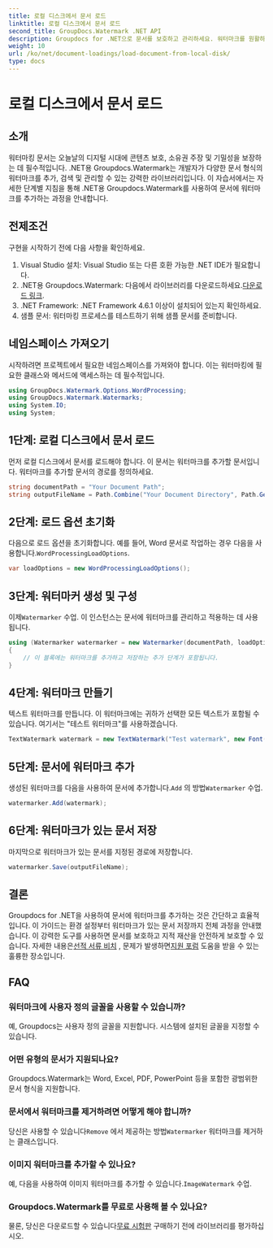 ```yaml
---
title: 로컬 디스크에서 문서 로드
linktitle: 로컬 디스크에서 문서 로드
second_title: GroupDocs.Watermark .NET API
description: Groupdocs for .NET으로 문서를 보호하고 관리하세요. 워터마크를 원활하게 추가하려면 자세한 가이드를 따르세요.
weight: 10
url: /ko/net/document-loadings/load-document-from-local-disk/
type: docs
---
```

# 로컬 디스크에서 문서 로드

## 소개
워터마킹 문서는 오늘날의 디지털 시대에 콘텐츠 보호, 소유권 주장 및 기밀성을 보장하는 데 필수적입니다. .NET용 Groupdocs.Watermark는 개발자가 다양한 문서 형식의 워터마크를 추가, 검색 및 관리할 수 있는 강력한 라이브러리입니다. 이 자습서에서는 자세한 단계별 지침을 통해 .NET용 Groupdocs.Watermark를 사용하여 문서에 워터마크를 추가하는 과정을 안내합니다.
## 전제조건
구현을 시작하기 전에 다음 사항을 확인하세요.
1. Visual Studio 설치: Visual Studio 또는 다른 호환 가능한 .NET IDE가 필요합니다.
2.  .NET용 Groupdocs.Watermark: 다음에서 라이브러리를 다운로드하세요.[다운로드 링크](https://releases.groupdocs.com/Watermark/net/).
3. .NET Framework: .NET Framework 4.6.1 이상이 설치되어 있는지 확인하세요.
4. 샘플 문서: 워터마킹 프로세스를 테스트하기 위해 샘플 문서를 준비합니다.
## 네임스페이스 가져오기
시작하려면 프로젝트에서 필요한 네임스페이스를 가져와야 합니다. 이는 워터마킹에 필요한 클래스와 메서드에 액세스하는 데 필수적입니다.
```csharp
using GroupDocs.Watermark.Options.WordProcessing;
using GroupDocs.Watermark.Watermarks;
using System.IO;
using System;
```
## 1단계: 로컬 디스크에서 문서 로드
먼저 로컬 디스크에서 문서를 로드해야 합니다. 이 문서는 워터마크를 추가할 문서입니다.
워터마크를 추가할 문서의 경로를 정의하세요.
```csharp
string documentPath = "Your Document Path";
string outputFileName = Path.Combine("Your Document Directory", Path.GetFileName(documentPath));
```
## 2단계: 로드 옵션 초기화
 다음으로 로드 옵션을 초기화합니다. 예를 들어, Word 문서로 작업하는 경우 다음을 사용합니다.`WordProcessingLoadOptions`.
```csharp
var loadOptions = new WordProcessingLoadOptions();
```
## 3단계: 워터마커 생성 및 구성
 이제`Watermarker` 수업. 이 인스턴스는 문서에 워터마크를 관리하고 적용하는 데 사용됩니다.
```csharp
using (Watermarker watermarker = new Watermarker(documentPath, loadOptions))
{
    // 이 블록에는 워터마크를 추가하고 저장하는 추가 단계가 포함됩니다.
}
```
## 4단계: 워터마크 만들기
텍스트 워터마크를 만듭니다. 이 워터마크에는 귀하가 선택한 모든 텍스트가 포함될 수 있습니다. 여기서는 "테스트 워터마크"를 사용하겠습니다.
```csharp
TextWatermark watermark = new TextWatermark("Test watermark", new Font("Arial", 12));
```
## 5단계: 문서에 워터마크 추가
생성된 워터마크를 다음을 사용하여 문서에 추가합니다.`Add` 의 방법`Watermarker` 수업.
```csharp
watermarker.Add(watermark);
```
## 6단계: 워터마크가 있는 문서 저장
마지막으로 워터마크가 있는 문서를 지정된 경로에 저장합니다.
```csharp
watermarker.Save(outputFileName);
```

## 결론
Groupdocs for .NET을 사용하여 문서에 워터마크를 추가하는 것은 간단하고 효율적입니다. 이 가이드는 환경 설정부터 워터마크가 있는 문서 저장까지 전체 과정을 안내했습니다. 이 강력한 도구를 사용하면 문서를 보호하고 지적 재산을 안전하게 보호할 수 있습니다. 
 자세한 내용은[선적 서류 비치](https://tutorials.groupdocs.com/Watermark/net/) , 문제가 발생하면[지원 포럼](https://forum.groupdocs.com/c/watermark/19) 도움을 받을 수 있는 훌륭한 장소입니다. 
## FAQ
### 워터마크에 사용자 정의 글꼴을 사용할 수 있습니까?
예, Groupdocs는 사용자 정의 글꼴을 지원합니다. 시스템에 설치된 글꼴을 지정할 수 있습니다.
### 어떤 유형의 문서가 지원되나요?
Groupdocs.Watermark는 Word, Excel, PDF, PowerPoint 등을 포함한 광범위한 문서 형식을 지원합니다.
### 문서에서 워터마크를 제거하려면 어떻게 해야 합니까?
 당신은 사용할 수 있습니다`Remove` 에서 제공하는 방법`Watermarker` 워터마크를 제거하는 클래스입니다.
### 이미지 워터마크를 추가할 수 있나요?
 예, 다음을 사용하여 이미지 워터마크를 추가할 수 있습니다.`ImageWatermark` 수업.
### Groupdocs.Watermark를 무료로 사용해 볼 수 있나요?
 물론, 당신은 다운로드할 수 있습니다[무료 시험판](https://releases.groupdocs.com/) 구매하기 전에 라이브러리를 평가하십시오.